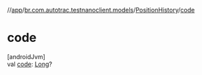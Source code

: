//[app](../../../index.md)/[br.com.autotrac.testnanoclient.models](../index.md)/[PositionHistory](index.md)/[code](code.md)

# code

[androidJvm]\
val [code](code.md): [Long](https://kotlinlang.org/api/latest/jvm/stdlib/kotlin/-long/index.html)?
